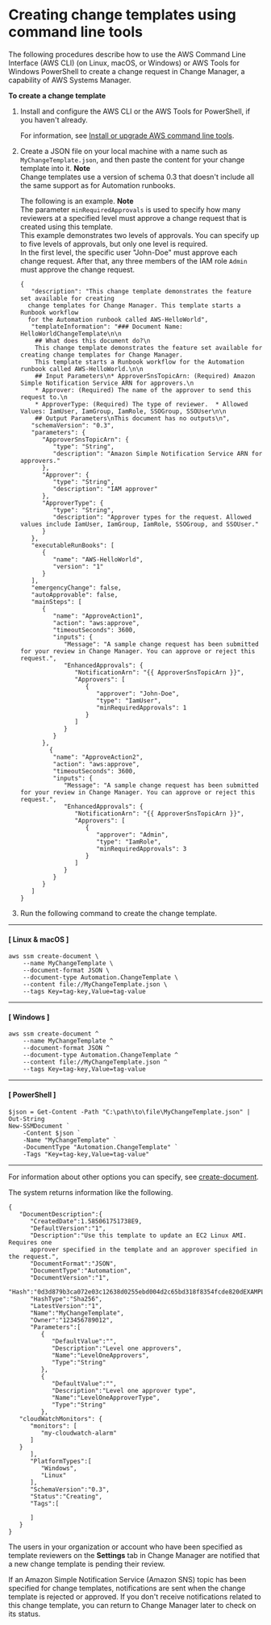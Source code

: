 # Creating change templates using command line tools<a name="change-templates-tools"></a>

The following procedures describe how to use the AWS Command Line Interface \(AWS CLI\) \(on Linux, macOS, or Windows\) or AWS Tools for Windows PowerShell to create a change request in Change Manager, a capability of AWS Systems Manager\. 

**To create a change template**

1. Install and configure the AWS CLI or the AWS Tools for PowerShell, if you haven't already\.

   For information, see [Install or upgrade AWS command line tools](getting-started-cli.md)\.

1. Create a JSON file on your local machine with a name such as `MyChangeTemplate.json`, and then paste the content for your change template into it\.
**Note**  
Change templates use a version of schema 0\.3 that doesn't include all the same support as for Automation runbooks\.

   The following is an example\.
**Note**  
The parameter `minRequiredApprovals` is used to specify how many reviewers at a specified level must approve a change request that is created using this template\.  
This example demonstrates two levels of approvals\. You can specify up to five levels of approvals, but only one level is required\.   
In the first level, the specific user "John\-Doe" must approve each change request\. After that, any three members of the IAM role `Admin` must approve the change request\.

   ```
   {
      "description": "This change template demonstrates the feature set available for creating
     change templates for Change Manager. This template starts a Runbook workflow
     for the Automation runbook called AWS-HelloWorld",
      "templateInformation": "### Document Name: HelloWorldChangeTemplate\n\n
       ## What does this document do?\n
       This change template demonstrates the feature set available for creating change templates for Change Manager. 
       This template starts a Runbook workflow for the Automation runbook called AWS-HelloWorld.\n\n
       ## Input Parameters\n* ApproverSnsTopicArn: (Required) Amazon Simple Notification Service ARN for approvers.\n
       * Approver: (Required) The name of the approver to send this request to.\n
       * ApproverType: (Required) The type of reviewer.  * Allowed Values: IamUser, IamGroup, IamRole, SSOGroup, SSOUser\n\n
       ## Output Parameters\nThis document has no outputs\n",
      "schemaVersion": "0.3",
      "parameters": {
         "ApproverSnsTopicArn": {
            "type": "String",
            "description": "Amazon Simple Notification Service ARN for approvers."
         },
         "Approver": {
            "type": "String",
            "description": "IAM approver"
         },
         "ApproverType": {
            "type": "String",
            "description": "Approver types for the request. Allowed values include IamUser, IamGroup, IamRole, SSOGroup, and SSOUser."
         }
      },
      "executableRunBooks": [
         {
            "name": "AWS-HelloWorld",
            "version": "1"
         }
      ],
      "emergencyChange": false,
      "autoApprovable": false,
      "mainSteps": [
         {
            "name": "ApproveAction1",
            "action": "aws:approve",
            "timeoutSeconds": 3600,
            "inputs": {
               "Message": "A sample change request has been submitted for your review in Change Manager. You can approve or reject this request.",
               "EnhancedApprovals": {
                  "NotificationArn": "{{ ApproverSnsTopicArn }}",
                  "Approvers": [
                     {
                        "approver": "John-Doe",
                        "type": "IamUser",
                        "minRequiredApprovals": 1
                     }
                  ]
               }
            }
         },
           {
            "name": "ApproveAction2",
            "action": "aws:approve",
            "timeoutSeconds": 3600,
            "inputs": {
               "Message": "A sample change request has been submitted for your review in Change Manager. You can approve or reject this request.",
               "EnhancedApprovals": {
                  "NotificationArn": "{{ ApproverSnsTopicArn }}",
                  "Approvers": [
                     {
                        "approver": "Admin",
                        "type": "IamRole",
                        "minRequiredApprovals": 3                  
                     }
                  ]
               }
            }
         }
      ]
   }
   ```

1. Run the following command to create the change template\. 

------
#### [ Linux & macOS ]

   ```
   aws ssm create-document \
       --name MyChangeTemplate \
       --document-format JSON \
       --document-type Automation.ChangeTemplate \
       --content file://MyChangeTemplate.json \
       --tags Key=tag-key,Value=tag-value
   ```

------
#### [ Windows ]

   ```
   aws ssm create-document ^
       --name MyChangeTemplate ^
       --document-format JSON ^
       --document-type Automation.ChangeTemplate ^
       --content file://MyChangeTemplate.json ^
       --tags Key=tag-key,Value=tag-value
   ```

------
#### [ PowerShell ]

   ```
   $json = Get-Content -Path "C:\path\to\file\MyChangeTemplate.json" | Out-String
   New-SSMDocument `
       -Content $json `
       -Name "MyChangeTemplate" `
       -DocumentType "Automation.ChangeTemplate" `
       -Tags "Key=tag-key,Value=tag-value"
   ```

------

   For information about other options you can specify, see [create\-document](https://docs.aws.amazon.com/cli/latest/reference/ssm/create-document.html)\.

   The system returns information like the following\.

   ```
   {
      "DocumentDescription":{
         "CreatedDate":1.585061751738E9,
         "DefaultVersion":"1",
         "Description":"Use this template to update an EC2 Linux AMI. Requires one
         approver specified in the template and an approver specified in the request.",
         "DocumentFormat":"JSON",
         "DocumentType":"Automation",
         "DocumentVersion":"1",
         "Hash":"0d3d879b3ca072e03c12638d0255ebd004d2c65bd318f8354fcde820dEXAMPLE",
         "HashType":"Sha256",
         "LatestVersion":"1",
         "Name":"MyChangeTemplate",
         "Owner":"123456789012",
         "Parameters":[
            {
               "DefaultValue":"",
               "Description":"Level one approvers",
               "Name":"LevelOneApprovers",
               "Type":"String"
            },
            {
               "DefaultValue":"",
               "Description":"Level one approver type",
               "Name":"LevelOneApproverType",
               "Type":"String"
            },
      "cloudWatchMonitors": {
         "monitors": [
            "my-cloudwatch-alarm"
         ]
      }
         ],
         "PlatformTypes":[
            "Windows",
            "Linux"
         ],
         "SchemaVersion":"0.3",
         "Status":"Creating",
         "Tags":[
   
         ]
      }
   }
   ```

The users in your organization or account who have been specified as template reviewers on the **Settings** tab in Change Manager are notified that a new change template is pending their review\. 

If an Amazon Simple Notification Service \(Amazon SNS\) topic has been specified for change templates, notifications are sent when the change template is rejected or approved\. If you don't receive notifications related to this change template, you can return to Change Manager later to check on its status\.